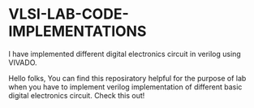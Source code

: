 # VLSI-LAB-CODE-IMPLEMENTATIONS
I have implemented different digital electronics circuit in verilog using VIVADO.


Hello folks, You can find this reposiratory helpful for the purpose of lab when you have to implement verilog implementation of different basic digital electronics circuit.
Check this out!